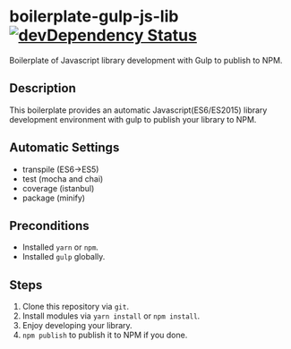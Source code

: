 # boilerplate-gulp-js-lib [![devDependency Status][depstat-image]][depstat-url]

Boilerplate of Javascript library development with Gulp to publish to NPM.

## Description
This boilerplate provides an automatic Javascript(ES6/ES2015) library development environment with gulp to publish your library to NPM.

## Automatic Settings

- transpile (ES6->ES5)
- test (mocha and chai)
- coverage (istanbul)
- package (minify)

## Preconditions

- Installed `yarn` or `npm`.
- Installed `gulp` globally.

## Steps

1. Clone this repository via `git`.
1. Install modules via `yarn install` or `npm install`.
1. Enjoy developing your library.
1. `npm publish` to publish it to NPM if you done.

[depstat-url]: https://david-dm.org/keidrun/boilerplate-gulp-js-lib?type=dev
[depstat-image]: https://david-dm.org/keidrun/boilerplate-gulp-js-lib/dev-status.svg
